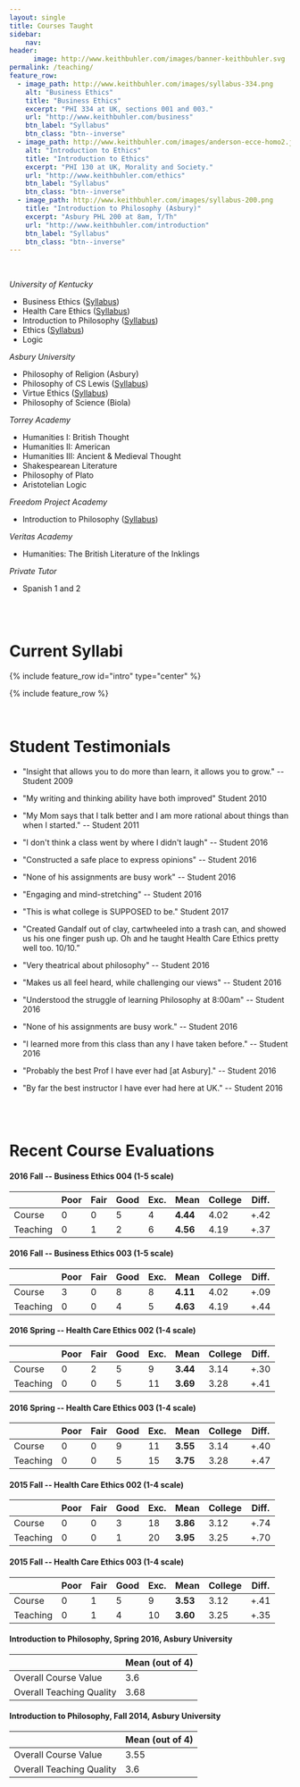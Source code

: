 ```yaml
---
layout: single
title: Courses Taught
sidebar:
    nav: 
header:
      image: http://www.keithbuhler.com/images/banner-keithbuhler.svg
permalink: /teaching/
feature_row:
  - image_path: http://www.keithbuhler.com/images/syllabus-334.png
    alt: "Business Ethics"
    title: "Business Ethics"
    excerpt: "PHI 334 at UK, sections 001 and 003."
    url: "http://www.keithbuhler.com/business"
    btn_label: "Syllabus"
    btn_class: "btn--inverse"
  - image_path: http://www.keithbuhler.com/images/anderson-ecce-homo2.jpg
    alt: "Introduction to Ethics"
    title: "Introduction to Ethics"
    excerpt: "PHI 130 at UK, Morality and Society."
    url: "http://www.keithbuhler.com/ethics"
    btn_label: "Syllabus"
    btn_class: "btn--inverse"
  - image_path: http://www.keithbuhler.com/images/syllabus-200.png
    title: "Introduction to Philosophy (Asbury)"
    excerpt: "Asbury PHL 200 at 8am, T/Th"
    url: "http://www.keithbuhler.com/introduction"
    btn_label: "Syllabus"
    btn_class: "btn--inverse"
---
```


<br>

*University of Kentucky*   

- Business Ethics ([Syllabus](/syllabus334))  
- Health Care Ethics ([Syllabus](/syllabus-S2016-305-health-care))             
- Introduction to Philosophy ([Syllabus](/syllabus200))  
- Ethics ([Syllabus](http://www.keithbuhler.com/ethics/))
- Logic

*Asbury University*

- Philosophy of Religion (Asbury)
- Philosophy of CS Lewis ([Syllabus](/syllabus251))  
- Virtue Ethics  ([Syllabus](/syllabus-S2016-293-wisdom))   
- Philosophy of Science (Biola)

*Torrey Academy*

- Humanities I: British Thought
- Humanities II: American
- Humanities III: Ancient & Medieval Thought
- Shakespearean Literature
- Philosophy of Plato
- Aristotelian Logic

*Freedom Project Academy*

- Introduction to Philosophy ([Syllabus](http://www.keithbuhler.com/intro))

*Veritas Academy*

- Humanities: The British Literature of the Inklings

*Private Tutor*

- Spanish 1 and 2

<br>
<br>

# Current Syllabi

{% include feature_row id="intro" type="center" %}

{% include feature_row %}


<br>


# Student Testimonials

* "Insight that allows you to do more than learn, it allows you to grow." -- Student 2009

* "My writing and thinking ability have both improved" Student 2010

* "My Mom says that I talk better and I am more rational about things than when I started." -- Student 2011

* "I don't think a class went by where I didn't laugh"  -- Student 2016

* "Constructed a safe place to express opinions"  -- Student 2016

* "None of his assignments are busy work" -- Student 2016

* "Engaging and mind-stretching" -- Student 2016
 
* "This is what college is SUPPOSED to be." Student 2017 

* "Created Gandalf out of clay, cartwheeled into a trash can, and showed us his one finger push up. Oh and he taught Health Care Ethics pretty well too. 10/10.” 

* "Very theatrical about philosophy" -- Student 2016

* "Makes us all feel heard, while challenging our views" -- Student 2016

* "Understood the struggle of learning Philosophy at 8:00am" -- Student 2016

* "None of his assignments are busy work." -- Student 2016

* "I learned more from this class than any I have taken before."  -- Student 2016

* "Probably the best Prof I have ever had [at Asbury]." -- Student 2016

* "By far the best instructor I have ever had here at UK." -- Student 2016






<br>
<br>


# Recent Course Evaluations


#### 2016 Fall -- Business Ethics 004 (1-5 scale)

|            | Poor | Fair | Good | Exc. | Mean | College | Diff. |
|------------|------|------|------|-------|------|--------------|------------|
| Course     | 0    | 0    | 5    | 4     | **4.44** | 4.02   | +.42       |
| Teaching   | 0    | 1    | 2    | 6     | **4.56** | 4.19   | +.37       |



#### 2016 Fall -- Business Ethics 003 (1-5 scale)


|            | Poor | Fair | Good | Exc. | Mean | College | Diff. |
|---------------------|------|------|------|-----------|------|--------------|------------|
| Course     | 3    | 0    | 8    | 8         | **4.11** | 4.02         | +.09       |
| Teaching  | 0    | 0    | 4    | 5         | **4.63** | 4.19         | +.44       |




#### 2016 Spring -- Health Care Ethics 002 (1-4 scale)


|            | Poor | Fair | Good | Exc. | Mean | College | Diff. |
|------------------|----|----|------|-----------|------|--------------|------------|
| Course     | 0  | 2  | 5  | 9   | **3.44** | 3.14      | +.30       |
| Teaching | 0  | 0  | 5  | 11  | **3.69** | 3.28      | +.41       |



#### 2016 Spring -- Health Care Ethics 003 (1-4 scale)


|            | Poor | Fair | Good | Exc. | Mean | College | Diff. |
|---------------------|------|------|------|------------|------|--------------|------------|
|  Course     | 0    | 0    | 9    | 11    | **3.55** | 3.14         | +.40       |
|  Teaching | 0    | 0    | 5    | 15    | **3.75** | 3.28         | +.47       |



#### 2015 Fall -- Health Care Ethics 002 (1-4 scale)

|            | Poor | Fair | Good | Exc. | Mean | College | Diff. |
|--------------------------|------|------|------|-----------|------|--------------|------------|
| Course     | 0    | 0    | 3    | 18   | **3.86** | 3.12    | +.74       |
| Teaching | 0    | 0    | 1    | 20   | **3.95** | 3.25    | +.70       |

#### 2015 Fall -- Health Care Ethics 003 (1-4 scale)

|            | Poor | Fair | Good | Exc. | Mean | College | Diff. |
|--------------------------|------|------|------|-----------|------|--------------|------------|
| Course     | 0    | 1    | 5    | 9         | **3.53** | 3.12    | +.41       |
| Teaching | 0    | 1    | 4    | 10        | **3.60** | 3.25    | +.35       |




#### Introduction to Philosophy, Spring 2016, Asbury University

|                              |  Mean (out of 4) | 
|------------------------------|------------------|
| Overall Course Value         |            3.6   | 
| Overall Teaching Quality     |        3.68  | 



#### Introduction to Philosophy, Fall 2014, Asbury University


|                             |  Mean (out of 4) | 
|-----------------------------|------------------|
| Overall Course Value        |            3.55  | 
| Overall Teaching Quality    |        3.6       | 






